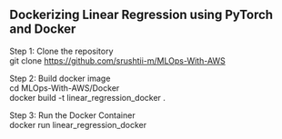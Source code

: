 ## Dockerizing Linear Regression using PyTorch and Docker

Step 1: Clone the repository   
git clone https://github.com/srushtii-m/MLOps-With-AWS

Step 2: Build docker image  
cd MLOps-With-AWS/Docker  
docker build -t linear_regression_docker .  

Step 3: Run the Docker Container   
docker run linear_regression_docker
